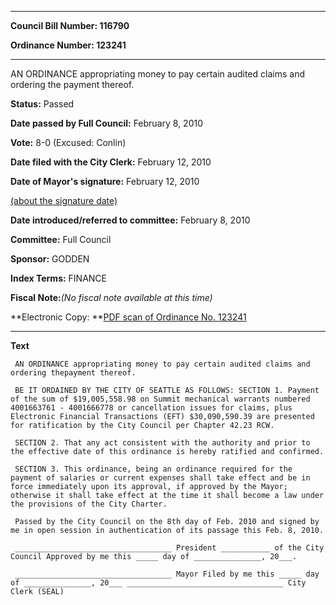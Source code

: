 

********

**Council Bill Number: 116790**
   
**Ordinance Number: 123241**
********

 AN ORDINANCE appropriating money to pay certain audited claims and ordering the payment thereof.

**Status:** Passed
   
**Date passed by Full Council:** February 8, 2010
   
**Vote:** 8-0 (Excused: Conlin)
   
**Date filed with the City Clerk:** February 12, 2010
   
**Date of Mayor's signature:** February 12, 2010
   
[(about the signature date)](/~public/approvaldate.htm)
   
   
   
**Date introduced/referred to committee:** February 8, 2010
   
**Committee:** Full Council
   
**Sponsor:** GODDEN
   
   
**Index Terms:** FINANCE

**Fiscal Note:**_(No fiscal note available at this time)_

**Electronic Copy: **[PDF scan of Ordinance No. 123241](/~archives/Ordinances/Ord_123241.pdf)

********

**Text**
   
```
 AN ORDINANCE appropriating money to pay certain audited claims and ordering thepayment thereof.

 BE IT ORDAINED BY THE CITY OF SEATTLE AS FOLLOWS: SECTION 1. Payment of the sum of $19,005,558.98 on Summit mechanical warrants numbered 4001663761 - 4001666778 or cancellation issues for claims, plus Electronic Financial Transactions (EFT) $30,090,590.39 are presented for ratification by the City Council per Chapter 42.23 RCW.

 SECTION 2. That any act consistent with the authority and prior to the effective date of this ordinance is hereby ratified and confirmed.

 SECTION 3. This ordinance, being an ordinance required for the payment of salaries or current expenses shall take effect and be in force immediately upon its approval, if approved by the Mayor; otherwise it shall take effect at the time it shall become a law under the provisions of the City Charter.

 Passed by the City Council on the 8th day of Feb. 2010 and signed by me in open session in authentication of its passage this Feb. 8, 2010.

 ___________________________________ President ___________ of the City Council Approved by me this _____ day of _______________, 20___.

 ___________________________________ Mayor Filed by me this _____ day of _______________, 20___ ___________________________________ City Clerk (SEAL)

```
